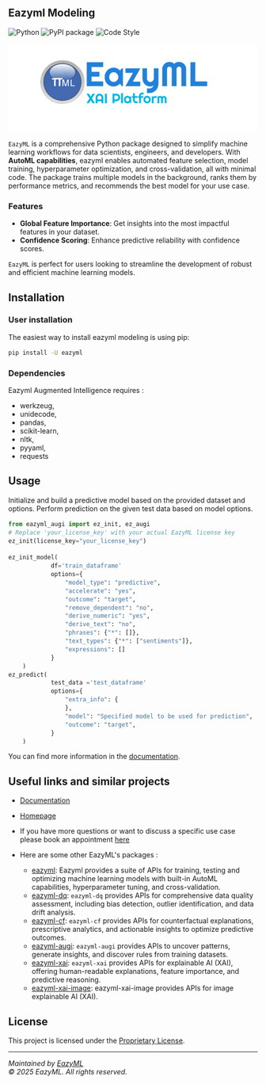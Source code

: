 ## Eazyml Modeling
![Python](https://img.shields.io/badge/python-3.7%20%7C%203.8%20%7C%203.9%20%7C%203.10%20%7C%203.11%20%7C%203.12-blue)  ![PyPI package](https://img.shields.io/badge/pypi%20package-0.0.33-brightgreen) ![Code Style](https://img.shields.io/badge/code%20style-black-black)

![EazyML](https://github.com/EazyML/eazyml-docs/raw/refs/heads/master/EazyML_logo.png)

`EazyML` is a comprehensive Python package designed to simplify machine learning workflows for data scientists, engineers, and developers. With **AutoML capabilities**, eazyml enables automated feature selection, model training, hyperparameter optimization, and cross-validation, all with minimal code. The package trains multiple models in the background, ranks them by performance metrics, and recommends the best model for your use case.

### Features
- **Global Feature Importance**: Get insights into the most impactful features in your dataset.
- **Confidence Scoring**: Enhance predictive reliability with confidence scores.

`EazyML` is perfect for users looking to streamline the development of robust and efficient machine learning models.

## Installation
### User installation
The easiest way to install eazyml modeling is using pip:
```bash
pip install -U eazyml
```
### Dependencies
Eazyml Augmented Intelligence requires :
- werkzeug,
- unidecode,
- pandas,
- scikit-learn,
- nltk,
- pyyaml,
- requests

## Usage
Initialize and build a predictive model based on the provided dataset and options. 
Perform prediction on the given test data based on model options.

```python
from eazyml_augi import ez_init, ez_augi
# Replace 'your_license_key' with your actual EazyML license key
ez_init(license_key="your_license_key")

ez_init_model(
            df='train_dataframe'
            options={
                "model_type": "predictive",
                "accelerate": "yes",
                "outcome": "target",
                "remove_dependent": "no",
                "derive_numeric": "yes",
                "derive_text": "no",
                "phrases": {"*": []},
                "text_types": {"*": ["sentiments"]},
                "expressions": []
            }
    )
ez_predict(
            test_data ='test_dataframe'
            options={
                "extra_info": {
                },
                "model": "Specified model to be used for prediction",
                "outcome": "target",
            }
    )

```
You can find more information in the [documentation](https://eazyml.readthedocs.io/en/latest/packages/eazyml_model.html).


## Useful links and similar projects
- [Documentation](https://docs.eazyml.com)
- [Homepage](https://eazyml.com)
- If you have more questions or want to discuss a specific use case please book an appointment [here](https://eazyml.com/trust-in-ai)
- Here are some other EazyML's packages :

    - [eazyml](https://pypi.org/project/eazyml/): Eazyml provides a suite of APIs for training, testing and optimizing machine learning models with built-in AutoML capabilities, hyperparameter tuning, and cross-validation.
    - [eazyml-dq](https://pypi.org/project/eazyml-dq/): `eazyml-dq` provides APIs for comprehensive data quality assessment, including bias detection, outlier identification, and data drift analysis.
    - [eazyml-cf](https://pypi.org/project/eazyml-cf/): `eazyml-cf` provides APIs for counterfactual explanations, prescriptive analytics, and actionable insights to optimize predictive outcomes.
    - [eazyml-augi](https://pypi.org/project/eazyml-augi/): `eazyml-augi` provides APIs to uncover patterns, generate insights, and discover rules from training datasets.
    - [eazyml-xai](https://pypi.org/project/eazyml-xai/): `eazyml-xai` provides APIs for explainable AI (XAI), offering human-readable explanations, feature importance, and predictive reasoning.
    - [eazyml-xai-image](https://pypi.org/project/eazyml-xai-image/): eazyml-xai-image provides APIs for image explainable AI (XAI).

## License
This project is licensed under the [Proprietary License](https://github.com/EazyML/eazyml-docs/blob/master/LICENSE).

---

*Maintained by [EazyML](https://eazyml.com)*  
*© 2025 EazyML. All rights reserved.*

